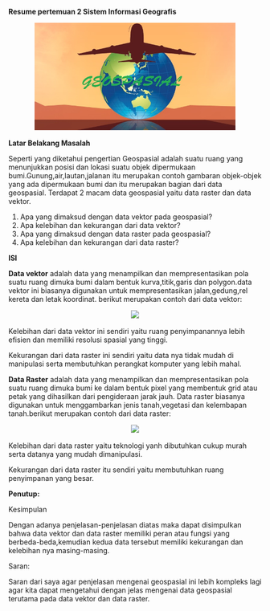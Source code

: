 **Resume pertemuan 2 Sistem Informasi Geografis**
<p align="center">
  <img src="../../img/geo.jpg" width="400px">
</p>
 
**Latar Belakang Masalah**

Seperti yang diketahui pengertian Geospasial adalah suatu ruang yang menunjukkan posisi dan lokasi suatu objek dipermukaan bumi.Gunung,air,lautan,jalanan itu merupakan contoh gambaran objek-objek yang ada dipermukaan bumi dan itu merupakan bagian dari data geospasial. Terdapat 2 macam data geospasial yaitu data raster dan data vektor.

1. Apa yang dimaksud dengan data vektor pada geospasial?
2. Apa kelebihan dan kekurangan dari data vektor?
3. Apa yang dimaksud dengan data raster pada geospasial?
4. Apa kelebihan dan kekurangan dari data raster?

**ISI**

**Data vektor** adalah data yang menampilkan dan mempresentasikan pola suatu ruang dimuka bumi dalam bentuk kurva,titik,garis dan polygon.data vektor ini biasanya digunakan untuk mempresentasikan jalan,gedung,rel kereta dan letak koordinat. berikut merupakan contoh dari data vektor:

<p align="center">
  <img src="../../img/datavektor.jpg" width="400px">
</p>
Kelebihan dari data vektor ini sendiri yaitu ruang penyimpanannya lebih efisien dan memiliki resolusi spasial yang tinggi.

Kekurangan dari data raster ini sendiri yaitu data nya tidak mudah di manipulasi serta membutuhkan perangkat komputer yang lebih mahal.

**Data Raster** adalah data yang menampilkan dan mempresentasikan pola suatu ruang dimuka bumi ke dalam bentuk pixel yang membentuk grid atau petak yang dihasilkan dari pengideraan jarak jauh. Data raster biasanya digunakan untuk menggambarkan jenis tanah,vegetasi dan kelembapan tanah.berikut merupakan contoh dari data raster:
<p align="center">
  <img src="../../img/dataraster.jpg" width="400px">
</p>
Kelebihan dari data raster yaitu teknologi yanh dibutuhkan cukup murah serta datanya yang mudah dimanipulasi.

Kekurangan dari data raster itu sendiri yaitu membutuhkan ruang penyimpanan yang besar.

**Penutup:**

Kesimpulan

Dengan adanya penjelasan-penjelasan diatas maka dapat disimpulkan bahwa data vektor dan data raster memiliki peran atau fungsi yang berbeda-beda,kemudian kedua data tersebut memiliki kekurangan dan kelebihan nya masing-masing.

Saran:

Saran dari saya agar penjelasan mengenai geospasial ini lebih kompleks lagi agar kita dapat mengetahui dengan jelas mengenai data geospasial terutama pada data vektor dan data raster.